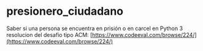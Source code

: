 # presionero_ciudadano
Saber si una persona se encuentra en prisión o en carcel en Python 3
resolucion del desafio tipo ACM: [https://www.codeeval.com/browse/224/](https://www.codeeval.com/browse/224/)
